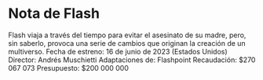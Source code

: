 # Nota de Flash

Flash viaja a través del tiempo para evitar el asesinato de su madre, pero, sin saberlo, provoca una serie de cambios que originan la creación de un multiverso.
Fecha de estreno: 16 de junio de 2023 (Estados Unidos)
Director: Andrés Muschietti
Adaptaciones de: Flashpoint
Recaudación: $270 067 073​
Presupuesto: $200 000 000
